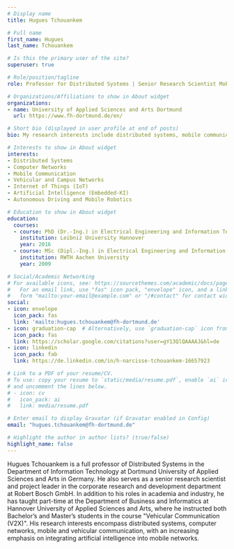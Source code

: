 ```yaml
---
# Display name
title: Hugues Tchouankem

# Full name
first_name: Hugues
last_name: Tchouankem

# Is this the primary user of the site?
superuser: true

# Role/position/tagline
role: Professor for Distributed Systems | Senior Research Scientist Mobile Communication

# Organizations/Affiliations to show in About widget
organizations:
- name: University of Applied Sciences and Arts Dortmund
  url: https://www.fh-dortmund.de/en/

# Short bio (displayed in user profile at end of posts)
bio: My research interests include distributed systems, mobile communication, vehicular communication (V2X, C-V2X) and IoT

# Interests to show in About widget
interests:
- Distributed Systems
- Computer Networks
- Mobile Communication
- Vehicular and Campus Networks
- Internet of Things (IoT)
- Artificial Intelligence (Embedded-KI)
- Autonomous Driving and Mobile Robotics

# Education to show in About widget
education:
  courses:
  - course: PhD (Dr.-Ing.) in Electrical Engineering and Information Technology
    institution: Leibniz University Hannover
    year: 2016
  - course: MSc (Dipl.-Ing.) in Electrical Engineering and Information Technology
    institution: RWTH Aachen University
    year: 2009

# Social/Academic Networking
# For available icons, see: https://sourcethemes.com/academic/docs/page-builder/#icons
#   For an email link, use "fas" icon pack, "envelope" icon, and a link in the
#   form "mailto:your-email@example.com" or "/#contact" for contact widget.
social:
- icon: envelope
  icon_pack: fas
  link: 'mailto:hugues.tchouankem@fh-dortmund.de'
- icon: graduation-cap  # Alternatively, use `graduation-cap` icon from `ai` icon pack
  icon_pack: fas
  link: https://scholar.google.com/citations?user=gY13QlQAAAAJ&hl=de
- icon: linkedin
  icon_pack: fab
  link: https://de.linkedin.com/in/h-narcisse-tchouankem-16657923

# Link to a PDF of your resume/CV.
# To use: copy your resume to `static/media/resume.pdf`, enable `ai` icons in `params.toml`, 
# and uncomment the lines below.
# - icon: cv
#   icon_pack: ai
#   link: media/resume.pdf

# Enter email to display Gravatar (if Gravatar enabled in Config)
email: "hugues.tchouankem@fh-dortmund.de"

# Highlight the author in author lists? (true/false)
highlight_name: false
---
```

Hugues Tchouankem is a full professor of Distributed Systems in the Department of Information Technology at Dortmund University of Applied Sciences and Arts in Germany. He also serves as a senior research scientist and project leader in the corporate research and development department at Robert Bosch GmbH. In addition to his roles in academia and industry, he has taught part-time at the Department of Business and Informatics at Hannover University of Applied Sciences and Arts, where he instructed both Bachelor’s and Master’s students in the course "Vehicular Communication (V2X)". His research interests encompass distributed systems, computer networks, mobile and vehicular communication, with an increasing emphasis on integrating artificial intelligence into mobile networks.


